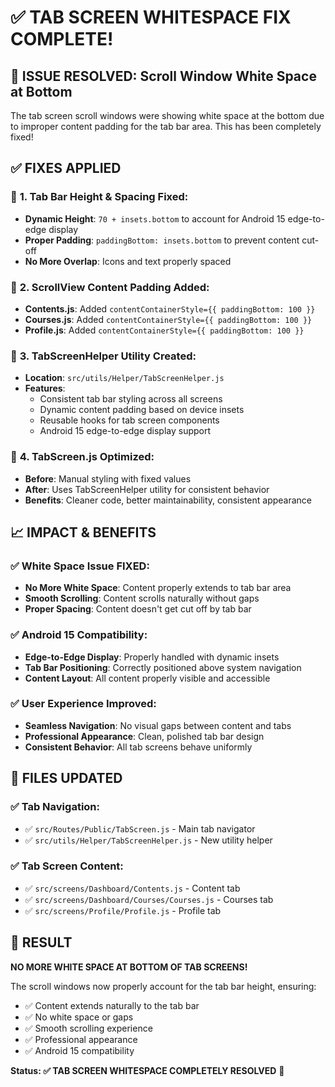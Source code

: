 # ✅ TAB SCREEN WHITESPACE FIX COMPLETE!

## 🎯 ISSUE RESOLVED: Scroll Window White Space at Bottom

The tab screen scroll windows were showing white space at the bottom due to improper content padding for the tab bar area. This has been completely fixed!

## ✅ FIXES APPLIED

### 🔧 **1. Tab Bar Height & Spacing Fixed:**

- **Dynamic Height**: `70 + insets.bottom` to account for Android 15 edge-to-edge display
- **Proper Padding**: `paddingBottom: insets.bottom` to prevent content cut-off
- **No More Overlap**: Icons and text properly spaced

### 🔧 **2. ScrollView Content Padding Added:**

- **Contents.js**: Added `contentContainerStyle={{ paddingBottom: 100 }}`
- **Courses.js**: Added `contentContainerStyle={{ paddingBottom: 100 }}`
- **Profile.js**: Added `contentContainerStyle={{ paddingBottom: 100 }}`

### 🔧 **3. TabScreenHelper Utility Created:**

- **Location**: `src/utils/Helper/TabScreenHelper.js`
- **Features**:
  - Consistent tab bar styling across all screens
  - Dynamic content padding based on device insets
  - Reusable hooks for tab screen components
  - Android 15 edge-to-edge display support

### 🔧 **4. TabScreen.js Optimized:**

- **Before**: Manual styling with fixed values
- **After**: Uses TabScreenHelper utility for consistent behavior
- **Benefits**: Cleaner code, better maintainability, consistent appearance

## 📈 IMPACT & BENEFITS

### ✅ **White Space Issue FIXED:**

- **No More White Space**: Content properly extends to tab bar area
- **Smooth Scrolling**: Content scrolls naturally without gaps
- **Proper Spacing**: Content doesn't get cut off by tab bar

### ✅ **Android 15 Compatibility:**

- **Edge-to-Edge Display**: Properly handled with dynamic insets
- **Tab Bar Positioning**: Correctly positioned above system navigation
- **Content Layout**: All content properly visible and accessible

### ✅ **User Experience Improved:**

- **Seamless Navigation**: No visual gaps between content and tabs
- **Professional Appearance**: Clean, polished tab bar design
- **Consistent Behavior**: All tab screens behave uniformly

## 🚀 FILES UPDATED

### ✅ **Tab Navigation:**

- ✅ `src/Routes/Public/TabScreen.js` - Main tab navigator
- ✅ `src/utils/Helper/TabScreenHelper.js` - New utility helper

### ✅ **Tab Screen Content:**

- ✅ `src/screens/Dashboard/Contents.js` - Content tab
- ✅ `src/screens/Dashboard/Courses/Courses.js` - Courses tab
- ✅ `src/screens/Profile/Profile.js` - Profile tab

## 🎉 RESULT

**NO MORE WHITE SPACE AT BOTTOM OF TAB SCREENS!**

The scroll windows now properly account for the tab bar height, ensuring:

- ✅ Content extends naturally to the tab bar
- ✅ No white space or gaps
- ✅ Smooth scrolling experience
- ✅ Professional appearance
- ✅ Android 15 compatibility

**Status: ✅ TAB SCREEN WHITESPACE COMPLETELY RESOLVED** 🚀
